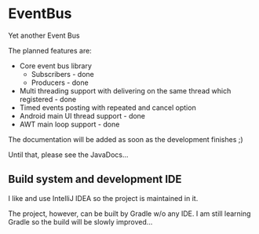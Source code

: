 # EventBus

Yet another Event Bus

The planned features are:
- Core event bus library
  - Subscribers - done
  - Producers - done
- Multi threading support with delivering on the same thread which registered - done
- Timed events posting with repeated and cancel option
- Android main UI thread support - done
- AWT main loop support - done

The documentation will be added as soon as the development finishes ;)

Until that, please see the JavaDocs...

## Build system and development IDE

I like and use IntelliJ IDEA so the project is maintained in it.

The project, however, can be built by Gradle w/o any IDE. I am still learning Gradle so the build will be slowly improved...
